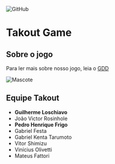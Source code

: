 ![GitHub](https://img.shields.io/github/license/AlvarezGui/takout-lp?style=flat-square)

# Takout Game

## Sobre o jogo
Para ler mais sobre nosso jogo, leia o [GDD](GDD.pdf)

![Mascote](https://media.discordapp.net/attachments/943891066539622430/1026529388612812850/axoloto.gif)

## Equipe Takout
- **Guilherme Loschiavo**
- João Victor Rosinhole
- **Pedro Henrique Frigo**
- Gabriel Festa
- Gabriel Kenta Tarumoto
- Vitor Shimizu
- Vinícius Olivetti
- Mateus Fattori
